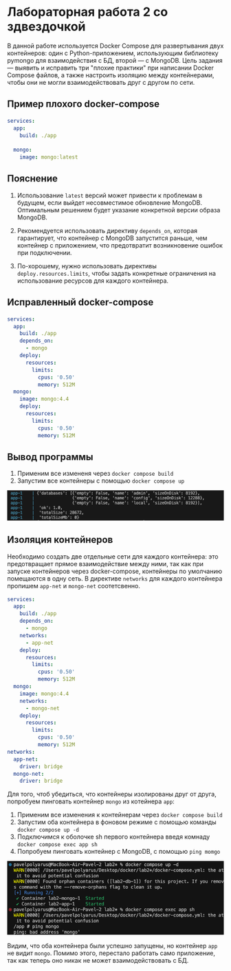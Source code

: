 # **Лабораторная работа 2 со здвездочкой**
В данной работе используется Docker Compose для развертывания двух контейнеров: один с Python-приложением, использующим библиотеку pymongo для взаимодействия с БД, второй — с MongoDB. Цель задания — выявить и исправить три "плохие практики" при написании Docker Compose файлов, а также настроить изоляцию между контейнерами, чтобы они не могли взаимодействовать друг с другом по сети.

## **Пример плохого docker-compose**

```yaml
services:
  app:
    build: ./app

  mongo:
    image: mongo:latest
```
## **Пoяснение**
1. Использование `latest` версий может привести к проблемам в будущем, если выйдет несовместимое обновление MongoDB. Оптимальным решением будет указание конкретной версии образа MongoDB.

2. Рекомендуется использовать директиву `depends_on`, которая гарантирует, что контейнер с MongoDB запустится раньше, чем контейнер с приложением, что предотвратит возникновение ошибок при подключении.

3. По-хорошему, нужно использовать директивы `deploy.resources.limits`, чтобы задать конкретные ограничения на использование ресурсов для каждого контейнера. 

## **Исправленный docker-compose**

```yaml
services:
  app:
    build: ./app
    depends_on:
      - mongo
    deploy:
      resources:
        limits:
          cpus: '0.50'
          memory: 512M
  mongo:
    image: mongo:4.4
    deploy:
      resources:
        limits:
          cpus: '0.50'
          memory: 512M
```
## **Вывод программы**
1. Применим все измененя через `docker compose build`
2. Запустим все контейнеры с помощью `docker compose up`

![Описание изображения](./output_with_bad_file.png)

## **Изоляция контейнеров**
Необходимо создать две отдельные сети для каждого контейнера: это предотвращает прямое взаимодействие между ними, так как при запуске контейнеров через docker-compose, контейнеры по умолчанию помещаются в одну сеть.
В директиве `networks` для каждого контейнера пропишем `app-net` и `mongo-net` соотетсвенно.
```yaml
services:
  app:
    build: ./app
    depends_on:
      - mongo
    networks:
      - app-net
    deploy:
      resources:
        limits:
          cpus: '0.50'
          memory: 512M
  mongo:
    image: mongo:4.4
    networks:
      - mongo-net
    deploy:
      resources:
        limits:
          cpus: '0.50'
          memory: 512M
networks:
  app-net:
    driver: bridge
  mongo-net:
    driver: bridge
```
Для того, чтоб убедиться, что контейнеры изолированы друг от друга, попробуем пинговать контейнер `mongo` из котейнера `app`:
1. Применим все изменения к контейнерам через `docker compose build`
2. Запустим оба контейнера в фоновом режиме с помощью команды `docker compose up -d`
3. Подключимся к оболочке sh первого контейнера введя комнаду `docker compose exec app sh`
4. Попробуем пинговать контейнер с MongoDB, с помощью `ping momgo`

![Описание изображения](./try_ping.png)

Видим, что оба контейнера были успешно запущены, но контейнер `app` не видит `mongo`.
Помимо этого, перестало работать само приложение, так как теперь оно никак не может взаимодействовать с БД.
